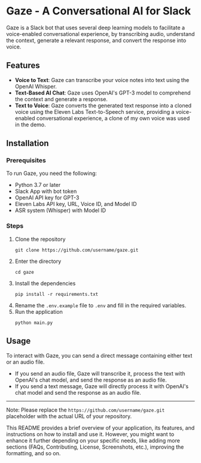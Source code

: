 # Gaze - A Conversational AI for Slack

Gaze is a Slack bot that uses several deep learning models to facilitate a voice-enabled conversational experience, by transcribing audio, understand the context, generate a relevant response, and convert the response into voice.

## Features

- **Voice to Text**: Gaze can transcribe your voice notes into text using the OpenAI Whisper.
- **Text-Based AI Chat**: Gaze uses OpenAI's GPT-3 model to comprehend the context and generate a response.
- **Text to Voice**: Gaze converts the generated text response into a cloned voice using the Eleven Labs Text-to-Speech service, providing a voice-enabled conversational experience, a clone of my own voice was used in the demo.

## Installation

### Prerequisites
To run Gaze, you need the following:

- Python 3.7 or later
- Slack App with bot token
- OpenAI API key for GPT-3
- Eleven Labs API key, URL, Voice ID, and Model ID
- ASR system (Whisper) with Model ID

### Steps
1. Clone the repository
    ```
    git clone https://github.com/username/gaze.git
    ```
2. Enter the directory
    ```
    cd gaze
    ```
3. Install the dependencies
    ```
    pip install -r requirements.txt
    ```
4. Rename the `.env.example` file to `.env` and fill in the required variables.
5. Run the application
    ```
    python main.py
    ```

## Usage

To interact with Gaze, you can send a direct message containing either text or an audio file.

- If you send an audio file, Gaze will transcribe it, process the text with OpenAI's chat model, and send the response as an audio file.
- If you send a text message, Gaze will directly process it with OpenAI's chat model and send the response as an audio file.

---

Note: Please replace the `https://github.com/username/gaze.git` placeholder with the actual URL of your repository.

This README provides a brief overview of your application, its features, and instructions on how to install and use it. However, you might want to enhance it further depending on your specific needs, like adding more sections (FAQs, Contributing, License, Screenshots, etc.), improving the formatting, and so on.